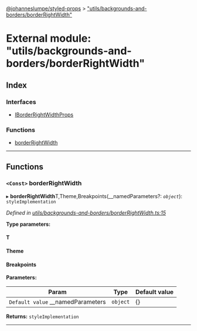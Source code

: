 [@johanneslumpe/styled-props](../README.md) > ["utils/backgrounds-and-borders/borderRightWidth"](../modules/_utils_backgrounds_and_borders_borderrightwidth_.md)

# External module: "utils/backgrounds-and-borders/borderRightWidth"

## Index

### Interfaces

* [IBorderRightWidthProps](../interfaces/_utils_backgrounds_and_borders_borderrightwidth_.iborderrightwidthprops.md)

### Functions

* [borderRightWidth](_utils_backgrounds_and_borders_borderrightwidth_.md#borderrightwidth)

---

## Functions

<a id="borderrightwidth"></a>

### `<Const>` borderRightWidth

▸ **borderRightWidth**T,Theme,Breakpoints(__namedParameters?: *`object`*): `styleImplementation`

*Defined in [utils/backgrounds-and-borders/borderRightWidth.ts:15](https://github.com/johanneslumpe/styled-props/blob/3abf398/src/utils/backgrounds-and-borders/borderRightWidth.ts#L15)*

**Type parameters:**

#### T 
#### Theme 
#### Breakpoints 
**Parameters:**

| Param | Type | Default value |
| ------ | ------ | ------ |
| `Default value` __namedParameters | `object` |  {} |

**Returns:** `styleImplementation`

___


